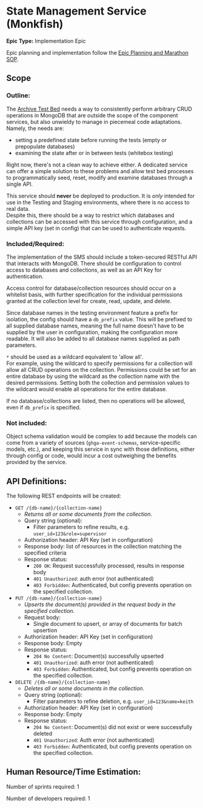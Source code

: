 # State Management Service (Monkfish)
**Epic Type:** Implementation Epic

Epic planning and implementation follow the
[Epic Planning and Marathon SOP](https://docs.ghga-dev.de/main/sops/sop001_epic_planning.html).

## Scope
### Outline:
The [Archive Test Bed](https://github.com/ghga-de/archive-test-bed) needs a way to
consistently perform arbitrary CRUD operations
in MongoDB that are outside the scope of the component services, but also unwieldy
to manage in piecemeal code adaptations. Namely, the needs are:
- setting a predefined state before running the tests (empty or prepopulate databases)
- examining the state after or in between tests (whitebox testing)

Right now, there's not a clean way to achieve either. 
A dedicated service can offer a simple solution to these problems and allow test bed 
processes to programmatically seed, reset, modify and examine databases through a single API.

This service should **never** be deployed to production. It is *only* intended for use
in the Testing and Staging environments, where there is no access to real data.  
Despite this, there should be a way to restrict which databases and collections can be
accessed with this service through configuration, and a simple API key (set in config)
that can be used to authenticate requests.

### Included/Required:
The implementation of the SMS should include a token-secured RESTful API that interacts
with MongoDB. There should be configuration to control access to databases and collections,
as well as an API Key for authentication.

Access control for database/collection resources should occur on a whitelist basis, with
further specification for the individual permissions granted at the collection level
for create, read, update, and delete.

Since database names in the testing environment feature a prefix for isolation, the
config should have a `db_prefix` value. This will be prefixed to all supplied database
names, meaning the full name doesn't have to be supplied by the user in configuration,
making the configuration more readable. It will also be added to all database names
supplied as path parameters.

`*` should be used as a wildcard equivalent to 'allow all'.  
For example, using the wildcard to specify permissions for a collection will allow all
CRUD operations on the collection. Permissions could be set for an entire database by
using the wildcard as the collection name with the desired permissions. Setting both
the collection and permission values to the wildcard would enable all operations for
the entire database.

If no database/collections are listed, then no operations will be allowed, even if
`db_prefix` is specified.


### Not included:
Object schema validation would be complex to add because the models can come from a
variety of sources (`ghga-event-schemas`, service-specific models, etc.), and keeping
this service in sync with those definitions, either through config or code, would
incur a cost outweighing the benefits provided by the service.


## API Definitions:

The following REST endpoints will be created:

- `GET /{db-name}/{collection-name}`
  - *Returns all or some documents from the collection.*
  - Query string (optional):
    - Filter parameters to refine results, e.g. `user_id=123&role=supervisor` 
  - Authorization header: API Key (set in configuration)
  - Response body: list of resources in the collection matching the specified criteria
  - Response status: 
    - `200 OK`: Request successfully processed, results in response body
    - `401 Unauthorized`: auth error (not authenticated)
    - `403 Forbidden`: Authenticated, but config prevents operation
    on the specified collection.
- `PUT /{db-name}/{collection-name}`
  - *Upserts the document(s) provided in the request body in the specified collection.*
  - Request body:
    - Single document to upsert, or array of documents for batch upsertion
  - Authorization header: API Key (set in configuration)
  - Response body: Empty
  - Response status:
    - `204 No Content`: Document(s) successfully upserted
    - `401 Unauthorized`: auth error (not authenticated)
    - `403 Forbidden`: Authenticated, but config prevents operation
    on the specified collection.
- `DELETE /{db-name}/{collection-name}`
  - *Deletes all or some documents in the collection.*
  - Query string (optional):
    - Filter parameters to refine deletion, e.g. `user_id=123&name=keith`
  - Authorization header: API Key (set in configuration)
  - Response body: Empty
  - Response status: 
    - `204 No Content`: Document(s) did not exist or were successfully deleted
    - `401 Unauthorized`: Auth error (not authenticated)
    - `403 Forbidden`: Authenticated, but config prevents operation
    on the specified collection.


## Human Resource/Time Estimation:

Number of sprints required: 1

Number of developers required: 1

